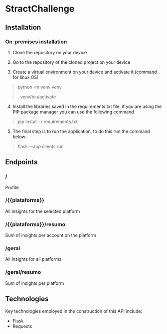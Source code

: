 # StractChallenge

## Installation

### On-premises installation
1. Clone the repository on your device

2. Go to the repository of the cloned project on your device

3. Create a virtual environment on your device and activate it (command for linux OS)
> python -m venv venv
> 
> . venv/bin/activate

4. Install the libraries saved in the requirements.txt file, if you are using the PIP package manager you can use the following command
> pip install -r requirements.txt

5. The final step is to run the application, to do this run the command below:
> flask --app clients run 

## Endpoints

### /
Profile

### /{{plataforma}}
All insights for the selected platform

### /{{plataforma}}/resumo
Sum of insights per account on the platform

### /geral
All insights for all platforms

### /geral/resumo
Sum of insights per platform

## Technologies

Key technologies employed in the construction of this API include:

- Flask
- Requests

